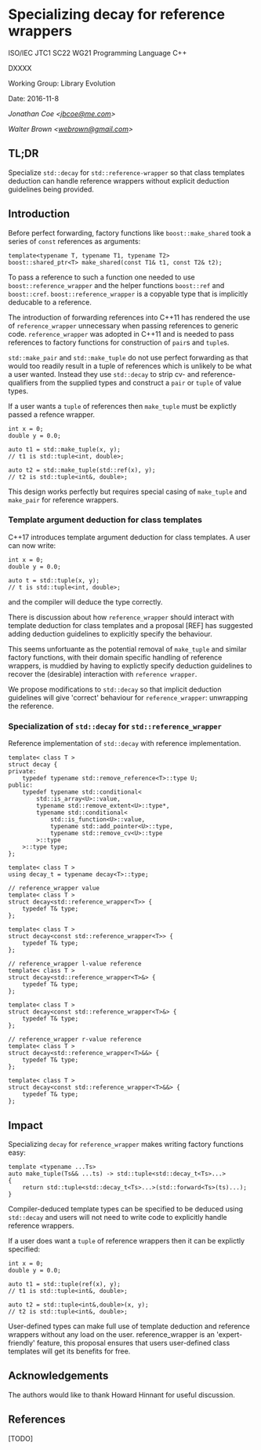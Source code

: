 # Specializing decay for reference wrappers

ISO/IEC JTC1 SC22 WG21 Programming Language C++

DXXXX

Working Group: Library Evolution

Date: 2016-11-8

_Jonathan Coe \<jbcoe@me.com\>_

_Walter Brown \<webrown@gmail.com\>_

## TL;DR

Specialize `std::decay` for `std::reference-wrapper` so that class templates
deduction can handle reference wrappers without explicit deduction guidelines
being provided.

## Introduction
                
Before perfect forwarding, factory functions like `boost::make_shared` took a series of 
`const` references as arguments:

```
template<typename T, typename T1, typename T2>
boost::shared_ptr<T> make_shared(const T1& t1, const T2& t2);
```

To pass a reference to such a function one needed to use
`boost::reference_wrapper` and the helper functions `boost::ref` and
`boost::cref`. `boost::reference_wrapper` is a copyable type that is implicitly
deducable to a reference. 

The introduction of forwarding references into C++11 has rendered the use of
`reference_wrapper` unnecessary when passing references to generic code.
`reference_wrapper` was adopted in C++11 and is needed to pass references to
factory functions for construction of `pair`s and `tuple`s. 

`std::make_pair` and `std::make_tuple` do not use perfect forwarding as that
would too readily result in a tuple of references which is unlikely to be what
a user wanted. Instead they use `std::decay` to strip cv- and
reference-qualifiers from the supplied types and construct a `pair` or `tuple`
of value types. 

If a user wants a `tuple` of references then `make_tuple` must be explictly
passed a refence wrapper. 

```
int x = 0;
double y = 0.0;

auto t1 = std::make_tuple(x, y);
// t1 is std::tuple<int, double>;

auto t2 = std::make_tuple(std::ref(x), y);
// t2 is std::tuple<int&, double>;
```

This design works perfectly but requires special casing of `make_tuple` and
`make_pair` for reference wrappers.


### Template argument deduction for class templates

C++17 introduces template argument deduction for class templates. A user can now write:

```
int x = 0;
double y = 0.0;

auto t = std::tuple(x, y);
// t is std::tuple<int, double>;
```

and the compiler will deduce the type correctly. 

There is discussion about how `reference_wrapper` should interact with template
deduction for class templates and a proposal [REF] has suggested adding
deduction guidelines to explicitly specify the behaviour.

This seems unfortuante as the potential removal of `make_tuple` and similar
factory functions, with their domain specific handling of reference wrappers, is
muddied by having to explictly specify deduction guidelines to recover the
(desirable) interaction with `reference wrapper`.

We propose modifications to `std::decay` so that implicit deduction guidelines
will give 'correct' behaviour for `reference_wrapper`: unwrapping the
reference.

### Specialization of `std::decay` for `std::reference_wrapper`

Reference implementation of `std::decay` with reference implementation.

```
template< class T >
struct decay {
private:
    typedef typename std::remove_reference<T>::type U;
public:
    typedef typename std::conditional< 
        std::is_array<U>::value, 
        typename std::remove_extent<U>::type*, 
        typename std::conditional< 
            std::is_function<U>::value, 
            typename std::add_pointer<U>::type, 
            typename std::remove_cv<U>::type
        >::type
    >::type type;
};

template< class T >
using decay_t = typename decay<T>::type;

// reference_wrapper value
template< class T >
struct decay<std::reference_wrapper<T>> { 
	typedef T& type;
};

template< class T >
struct decay<const std::reference_wrapper<T>> { 
	typedef T& type;
};

// reference_wrapper l-value reference
template< class T >
struct decay<std::reference_wrapper<T>&> { 
	typedef T& type;
};

template< class T >
struct decay<const std::reference_wrapper<T>&> { 
	typedef T& type;
};

// reference_wrapper r-value reference
template< class T >
struct decay<std::reference_wrapper<T>&&> { 
	typedef T& type;
};

template< class T >
struct decay<const std::reference_wrapper<T>&&> { 
	typedef T& type;
};
```

## Impact

Specializing `decay` for `reference_wrapper` makes writing factory functions easy:

```
template <typename ...Ts>
auto make_tuple(Ts&& ...ts) -> std::tuple<std::decay_t<Ts>...>
{
	return std::tuple<std::decay_t<Ts>...>(std::forward<Ts>(ts)...);
} 
```

Compiler-deduced template types can be specified to be deduced using
`std::decay` and users will not need to write code to explicitly handle
reference wrappers.

If a user does want a `tuple` of reference wrappers then it can be explictly
specified:

```
int x = 0;
double y = 0.0;

auto t1 = std::tuple(ref(x), y);
// t1 is std::tuple<int&, double>;

auto t2 = std::tuple<int&,double>(x, y);
// t2 is std::tuple<int&, double>;
```

User-defined types can make full use of template deduction and reference
wrappers without any load on the user.  reference_wrapper is an
'expert-friendly' feature, this proposal ensures that users user-defined class
templates will get its benefits for free.

## Acknowledgements
The authors would like to thank Howard Hinnant for useful discussion.

## References

[TODO]
